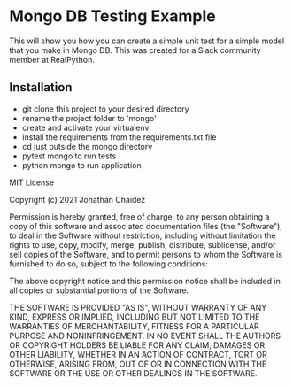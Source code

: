 # Mongo DB Testing Example

This will show you how you can create a simple unit test for a simple model
that you make in Mongo DB. This was created for a Slack community member
at RealPython.

## Installation

* git clone this project to your desired directory
* rename the project folder to 'mongo'
* create and activate your virtualenv
* install the requirements from the requirements.txt file
* cd just outside the mongo directory
* pytest mongo to run tests
* python mongo to run application


MIT License

Copyright (c) 2021 Jonathan Chaidez

Permission is hereby granted, free of charge, to any person obtaining a copy
of this software and associated documentation files (the "Software"), to deal
in the Software without restriction, including without limitation the rights
to use, copy, modify, merge, publish, distribute, sublicense, and/or sell
copies of the Software, and to permit persons to whom the Software is
furnished to do so, subject to the following conditions:

The above copyright notice and this permission notice shall be included in all
copies or substantial portions of the Software.

THE SOFTWARE IS PROVIDED "AS IS", WITHOUT WARRANTY OF ANY KIND, EXPRESS OR
IMPLIED, INCLUDING BUT NOT LIMITED TO THE WARRANTIES OF MERCHANTABILITY,
FITNESS FOR A PARTICULAR PURPOSE AND NONINFRINGEMENT. IN NO EVENT SHALL THE
AUTHORS OR COPYRIGHT HOLDERS BE LIABLE FOR ANY CLAIM, DAMAGES OR OTHER
LIABILITY, WHETHER IN AN ACTION OF CONTRACT, TORT OR OTHERWISE, ARISING FROM,
OUT OF OR IN CONNECTION WITH THE SOFTWARE OR THE USE OR OTHER DEALINGS IN THE
SOFTWARE.
